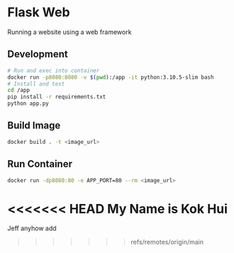# Flask Web
Running a website using a web framework

## Development
```bash
# Run and exec into container
docker run -p8080:8080 -v $(pwd):/app -it python:3.10.5-slim bash
# Install and test
cd /app
pip install -r requirements.txt
python app.py
```

## Build Image
```bash
docker build . -t <image_url>
```

## Run Container
```bash
docker run -dp8080:80 -e APP_PORT=80 --rm <image_url>
```
<<<<<<< HEAD
My Name is Kok Hui
=======

Jeff anyhow add
>>>>>>> refs/remotes/origin/main
